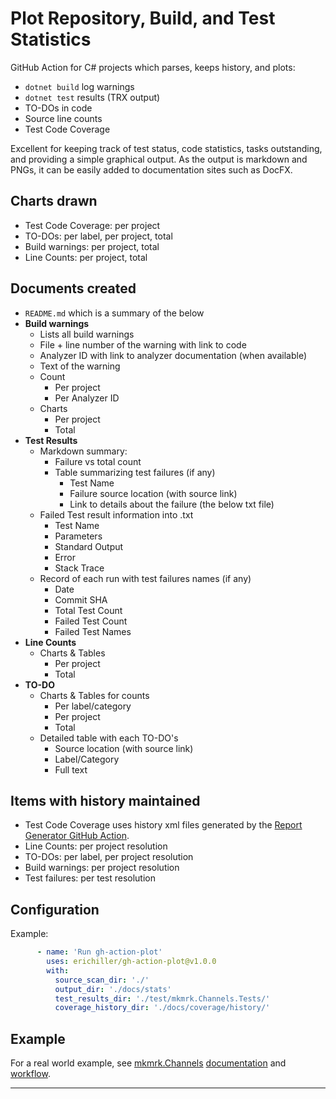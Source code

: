 # Plot Repository, Build, and Test Statistics

GitHub Action for C# projects which parses, keeps history, and plots:

- `dotnet build` log warnings
- `dotnet test` results (TRX output)
- TO-DOs in code
- Source line counts
- Test Code Coverage

Excellent for keeping track of test status,
code statistics, tasks outstanding, and providing
a simple graphical output.
As the output is markdown and PNGs, it can be easily
added to documentation sites such as DocFX.

## Charts drawn

- Test Code Coverage: per project
- TO-DOs: per label, per project, total
- Build warnings: per project, total
- Line Counts: per project, total

## Documents created

- `README.md` which is a summary of the below
- **Build warnings**
  - Lists all build warnings
  - File + line number of the warning with link to code
  - Analyzer ID with link to analyzer documentation (when available)
  - Text of the warning
  - Count
    - Per project
    - Per Analyzer ID
  - Charts
    - Per project
    - Total
- **Test Results**
  - Markdown summary:
    - Failure vs total count
    - Table summarizing test failures (if any)
      - Test Name
      - Failure source location (with source link)
      - Link to details about the failure (the below txt file)
  - Failed Test result information into .txt
    - Test Name
    - Parameters
    - Standard Output
    - Error
    - Stack Trace
  - Record of each run with test failures names (if any)
    - Date
    - Commit SHA
    - Total Test Count
    - Failed Test Count
    - Failed Test Names
- **Line Counts**
  - Charts & Tables
    - Per project
    - Total
- **TO-DO**
  - Charts & Tables for counts
    - Per label/category
    - Per project
    - Total
  - Detailed table with each TO-DO's
    - Source location (with source link)
    - Label/Category
    - Full text

## Items with history maintained

- Test Code Coverage uses history xml files generated by the [Report Generator GitHub Action].
- Line Counts: per project resolution
- TO-DOs: per label, per project resolution
- Build warnings: per project resolution
- Test failures: per test resolution


## Configuration

Example:

```yml
      - name: 'Run gh-action-plot'
        uses: erichiller/gh-action-plot@v1.0.0
        with:
          source_scan_dir: './'
          output_dir: './docs/stats'
          test_results_dir: './test/mkmrk.Channels.Tests/'
          coverage_history_dir: './docs/coverage/history/'
```

## Example

For a real world example, see [mkmrk.Channels](https://github.com/erichiller/mkmrk.Channels/) [documentation](http://www.hiller.pro/mkmrk.Channels/stats/README.html) and [workflow](https://github.com/erichiller/mkmrk.Channels/blob/master/.github/workflows/test-pack-release.yaml#L204).

***

[Report Generator GitHub Action]: https://github.com/danielpalme/ReportGenerator-GitHub-Action
